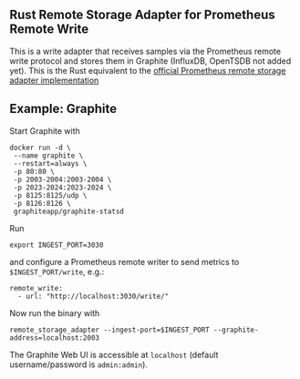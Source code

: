 ## Rust Remote Storage Adapter for Prometheus Remote Write

This is a write adapter that receives samples via the Prometheus remote write
protocol and stores them in Graphite (InfluxDB, OpenTSDB not added yet). This is
the Rust equivalent to the [official Prometheus remote storage adapter implementation](https://github.com/prometheus/prometheus/tree/main/documentation/examples/remote_storage/remote_storage_adapter)

## Example: Graphite

Start Graphite with

``` 
docker run -d \
 --name graphite \    
 --restart=always \
 -p 80:80 \
 -p 2003-2004:2003-2004 \
 -p 2023-2024:2023-2024 \
 -p 8125:8125/udp \
 -p 8126:8126 \
 graphiteapp/graphite-statsd
 ```

Run

```
export INGEST_PORT=3030
```

and configure a Prometheus remote writer to send metrics to `$INGEST_PORT/write`, e.g.:

```
remote_write:
  - url: "http://localhost:3030/write/"
```

Now run the binary with

```
remote_storage_adapter --ingest-port=$INGEST_PORT --graphite-address=localhost:2003
```


 The Graphite Web UI is accessible at `localhost` (default username/password is `admin:admin`).

